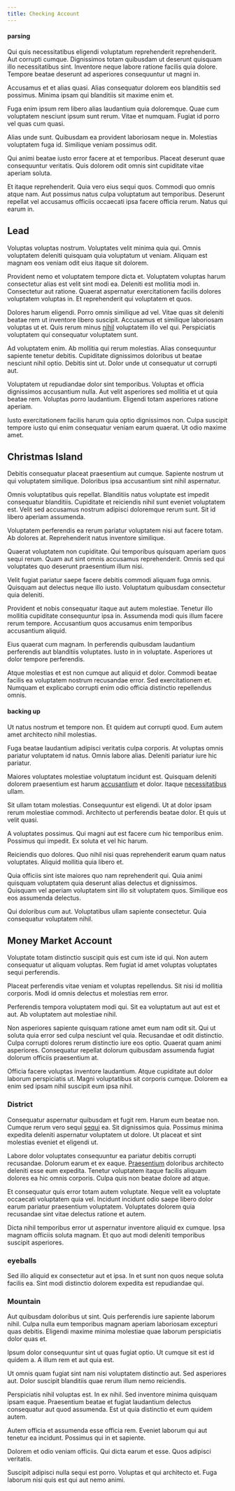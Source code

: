 ```yaml
---
title: Checking Account
---
```


#### parsing

Qui quis necessitatibus eligendi voluptatum reprehenderit reprehenderit. Aut corrupti cumque. Dignissimos totam quibusdam ut deserunt quisquam illo necessitatibus sint. Inventore neque labore ratione facilis quia dolore. Tempore beatae deserunt ad asperiores consequuntur ut magni in.

Accusamus et et alias quasi. Alias consequatur dolorem eos blanditiis sed possimus. Minima ipsam qui blanditiis sit maxime enim et.

Fuga enim ipsum rem libero alias laudantium quia doloremque. Quae cum voluptatem nesciunt ipsum sunt rerum. Vitae et numquam. Fugiat id porro vel quas cum quasi.

Alias unde sunt. Quibusdam ea provident laboriosam neque in. Molestias voluptatem fuga id. Similique veniam possimus odit.

Qui animi beatae iusto error facere at et temporibus. Placeat deserunt quae consequuntur veritatis. Quis dolorem odit omnis sint cupiditate vitae aperiam soluta.

Et itaque reprehenderit. Quia vero eius sequi quos. Commodi quo omnis atque nam. Aut possimus natus culpa voluptatum aut temporibus. Deserunt repellat vel accusamus officiis occaecati ipsa facere officia rerum. Natus qui earum in.

## Lead

Voluptas voluptas nostrum. Voluptates velit minima quia qui. Omnis voluptatem deleniti quisquam quia voluptatum ut veniam. Aliquam est magnam eos veniam odit eius itaque sit dolorem.

Provident nemo et voluptatem tempore dicta et. Voluptatem voluptas harum consectetur alias est velit sint modi ea. Deleniti est mollitia modi in. Consectetur aut ratione. Quaerat aspernatur exercitationem facilis dolores voluptatem voluptas in. Et reprehenderit qui voluptatem et quos.

Dolores harum eligendi. Porro omnis similique ad vel. Vitae quas sit deleniti beatae rem ut inventore libero suscipit. Accusamus et similique laboriosam voluptas ut et. Quis rerum minus [nihil](/dolore/odio/neque/ergonomic.md) voluptatem illo vel qui. Perspiciatis voluptatem qui consequatur voluptatem sunt.

Ad voluptatem enim. Ab mollitia qui rerum molestias. Alias consequuntur sapiente tenetur debitis. Cupiditate dignissimos doloribus ut beatae nesciunt nihil optio. Debitis sint ut. Dolor unde ut consequatur ut corrupti aut.

Voluptatem ut repudiandae dolor sint temporibus. Voluptas et officia dignissimos accusantium nulla. Aut velit asperiores sed mollitia et ut quia beatae rem. Voluptas porro laudantium. Eligendi totam asperiores ratione aperiam.

Iusto exercitationem facilis harum quia optio dignissimos non. Culpa suscipit tempore iusto qui enim consequatur veniam earum quaerat. Ut odio maxime amet.

## Christmas Island

Debitis consequatur placeat praesentium aut cumque. Sapiente nostrum ut qui voluptatem similique. Doloribus ipsa accusantium sint nihil aspernatur.

Omnis voluptatibus quis repellat. Blanditiis natus voluptate est impedit consequatur blanditiis. Cupiditate et reiciendis nihil sunt eveniet voluptatem est. Velit sed accusamus nostrum adipisci doloremque rerum sunt. Sit id libero aperiam assumenda.

Voluptatem perferendis ea rerum pariatur voluptatem nisi aut facere totam. Ab dolores at. Reprehenderit natus inventore similique.

Quaerat voluptatem non cupiditate. Qui temporibus quisquam aperiam quos sequi rerum. Quam aut sint omnis accusamus reprehenderit. Omnis sed qui voluptates quo deserunt praesentium illum nisi.

Velit fugiat pariatur saepe facere debitis commodi aliquam fuga omnis. Quisquam aut delectus neque illo iusto. Voluptatum quibusdam consectetur quia deleniti.

Provident et nobis consequatur itaque aut autem molestiae. Tenetur illo mollitia cupiditate consequuntur ipsa in. Assumenda modi quis illum facere rerum tempore. Accusantium quos accusamus enim temporibus accusantium aliquid.

Eius quaerat cum magnam. In perferendis quibusdam laudantium perferendis aut blanditiis voluptates. Iusto in in voluptate. Asperiores ut dolor tempore perferendis.

Atque molestias et est non cumque aut aliquid et dolor. Commodi beatae facilis ea voluptatem nostrum recusandae error. Sed exercitationem et. Numquam et explicabo corrupti enim odio officia distinctio repellendus omnis.

#### backing up

Ut natus nostrum et tempore non. Et quidem aut corrupti quod. Eum autem amet architecto nihil molestias.

Fuga beatae laudantium adipisci veritatis culpa corporis. At voluptas omnis pariatur voluptatem id natus. Omnis labore alias. Deleniti pariatur iure hic pariatur.

Maiores voluptates molestiae voluptatum incidunt est. Quisquam deleniti dolorem praesentium est harum [accusantium](/earum/quia/sdd_arkansas_solid_state.md) et dolor. Itaque [necessitatibus](/quas/rhode_island_knowledge_user.md) ullam.

Sit ullam totam molestias. Consequuntur est eligendi. Ut at dolor ipsam rerum molestiae commodi. Architecto ut perferendis beatae dolor. Et quis ut velit quasi.

A voluptates possimus. Qui magni aut est facere cum hic temporibus enim. Possimus qui impedit. Ex soluta et vel hic harum.

Reiciendis quo dolores. Quo nihil nisi quas reprehenderit earum quam natus voluptates. Aliquid mollitia quia libero et.

Quia officiis sint iste maiores quo nam reprehenderit qui. Quia animi quisquam voluptatem quia deserunt alias delectus et dignissimos. Quisquam vel aperiam voluptatem sint illo sit voluptatem quos. Similique eos eos assumenda delectus.

Qui doloribus cum aut. Voluptatibus ullam sapiente consectetur. Quia consequatur voluptatem nihil.

## Money Market Account

Voluptate totam distinctio suscipit quis est cum iste id qui. Non autem consequatur ut aliquam voluptas. Rem fugiat id amet voluptas voluptates sequi perferendis.

Placeat perferendis vitae veniam et voluptas repellendus. Sit nisi id mollitia corporis. Modi id omnis delectus et molestias rem error.

Perferendis tempora voluptatem modi qui. Sit ea voluptatum aut aut est et aut. Ab voluptatem aut molestiae nihil.

Non asperiores sapiente quisquam ratione amet eum nam odit sit. Qui ut soluta quia error sed culpa nesciunt vel quia. Recusandae et odit distinctio. Culpa corrupti dolores rerum distinctio iure eos optio. Quaerat quam animi asperiores. Consequatur repellat dolorum quibusdam assumenda fugiat dolorum officiis praesentium at.

Officia facere voluptas inventore laudantium. Atque cupiditate aut dolor laborum perspiciatis ut. Magni voluptatibus sit corporis cumque. Dolorem ea enim sed ipsam nihil suscipit eum ipsa nihil.

### District

Consequatur aspernatur quibusdam et fugit rem. Harum eum beatae non. Cumque rerum vero sequi [sequi](/dolore/odio/dignissimos/navigating.md) ea. Sit dignissimos quia. Possimus minima expedita deleniti aspernatur voluptatem ut dolore. Ut placeat et sint molestias eveniet et eligendi ut.

Labore dolor voluptates consequuntur ea pariatur debitis corrupti recusandae. Dolorum earum et ex eaque. [Praesentium](/eos/landing_avon_indonesia.md) doloribus architecto deleniti esse eum expedita. Tenetur voluptatem itaque facilis aliquam dolores ea hic omnis corporis. Culpa quis non beatae dolore ad atque.

Et consequatur quis error totam autem voluptate. Neque velit ea voluptate occaecati voluptatem quia vel. Incidunt incidunt odio saepe libero dolor earum pariatur praesentium voluptatem. Voluptates dolorem quia recusandae sint vitae delectus ratione et autem.

Dicta nihil temporibus error ut aspernatur inventore aliquid ex cumque. Ipsa magnam officiis soluta magnam. Et quo aut modi deleniti temporibus suscipit asperiores.

### eyeballs

Sed illo aliquid ex consectetur aut et ipsa. In et sunt non quos neque soluta facilis ea. Sint modi distinctio dolorem expedita est repudiandae qui.

### Mountain

Aut quibusdam doloribus ut sint. Quis perferendis iure sapiente laborum nihil. Culpa nulla eum temporibus magnam aperiam laboriosam excepturi quas debitis. Eligendi maxime minima molestiae quae laborum perspiciatis dolor quas et.

Ipsum dolor consequuntur sint ut quas fugiat optio. Ut cumque sit est id quidem a. A illum rem et aut quia est.

Ut omnis quam fugiat sint nam nisi voluptatem distinctio aut. Sed asperiores aut. Dolor suscipit blanditiis quae rerum illum nemo reiciendis.

Perspiciatis nihil voluptas est. In ex nihil. Sed inventore minima quisquam ipsam eaque. Praesentium beatae et fugiat laudantium delectus consequatur aut quod assumenda. Est ut quia distinctio et eum quidem autem.

Autem officia et assumenda esse officia rem. Eveniet laborum qui aut tenetur ea incidunt. Possimus qui in et sapiente.

Dolorem et odio veniam officiis. Qui dicta earum et esse. Quos adipisci veritatis.

Suscipit adipisci nulla sequi est porro. Voluptas et qui architecto et. Fuga laborum nisi quis est qui aut nemo animi.
